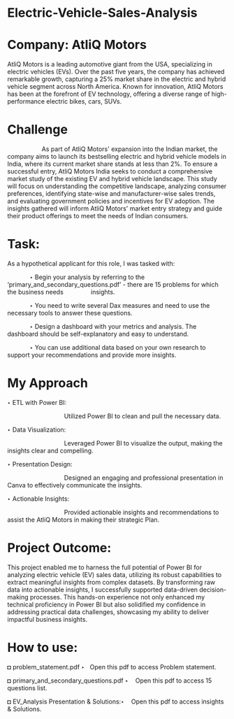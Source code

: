 # Electric-Vehicle-Sales-Analysis
# Company: AtliQ Motors
AtliQ Motors is a leading automotive giant from the USA, specializing in electric vehicles (EVs). Over the past five years, the company has achieved remarkable growth, capturing a 25% market share in the electric and hybrid vehicle segment across North America. Known for innovation, AtliQ Motors has been at the forefront of EV technology, offering a diverse range of high-performance electric bikes, cars, SUVs.
# Challenge
&nbsp;&nbsp;&nbsp;&nbsp;&nbsp;&nbsp;&nbsp;&nbsp;&nbsp;&nbsp;&nbsp;&nbsp;&nbsp;&nbsp;&nbsp;&nbsp;&nbsp;&nbsp;&nbsp;&nbsp;As part of AtliQ Motors' expansion into the Indian market, the company aims to launch its bestselling electric and hybrid vehicle models in India, where its current market share stands at less than 2%. To ensure a successful entry, AtliQ Motors India seeks to conduct a comprehensive market study of the existing EV and hybrid vehicle landscape. This study will focus on understanding the competitive landscape, analyzing consumer preferences, identifying state-wise and manufacturer-wise sales trends, and evaluating government policies and incentives for EV adoption. The insights gathered will inform AtliQ Motors' market entry strategy and guide their product offerings to meet the needs of Indian consumers.
# Task:
As a hypothetical applicant for this role, I was tasked with:

&nbsp;&nbsp;&nbsp;&nbsp;&nbsp;&nbsp;&nbsp;&nbsp;&nbsp;&nbsp;&nbsp;&nbsp;&nbsp;‣ Begin your analysis by referring to the ‘primary_and_secondary_questions.pdf’ - there are 15 problems for which the business needs &nbsp;&nbsp;&nbsp;&nbsp;&nbsp;&nbsp;&nbsp;&nbsp;&nbsp;&nbsp;&nbsp;&nbsp;&nbsp;&nbsp;&nbsp;insights.

&nbsp;&nbsp;&nbsp;&nbsp;&nbsp;&nbsp;&nbsp;&nbsp;&nbsp;&nbsp;&nbsp;&nbsp;&nbsp;‣ You need to write several Dax measures and need to use the necessary tools to answer these questions.

&nbsp;&nbsp;&nbsp;&nbsp;&nbsp;&nbsp;&nbsp;&nbsp;&nbsp;&nbsp;&nbsp;&nbsp;&nbsp;‣ Design a dashboard with your metrics and analysis. The dashboard should be self-explanatory and easy to understand.

&nbsp;&nbsp;&nbsp;&nbsp;&nbsp;&nbsp;&nbsp;&nbsp;&nbsp;&nbsp;&nbsp;&nbsp;&nbsp;‣ You can use additional data based on your own research to support your recommendations and provide more insights.

# My Approach
‣ ETL with Power BI:
  
&nbsp;&nbsp;&nbsp;&nbsp;&nbsp;&nbsp;&nbsp;&nbsp;&nbsp;&nbsp;&nbsp;&nbsp;&nbsp;&nbsp;&nbsp;&nbsp;&nbsp;&nbsp;&nbsp;&nbsp;&nbsp;&nbsp;&nbsp;&nbsp;&nbsp;&nbsp;&nbsp;&nbsp;&nbsp;&nbsp;&nbsp;&nbsp;&nbsp;Utilized Power BI to clean and pull the necessary data.

‣ Data Visualization:
  
&nbsp;&nbsp;&nbsp;&nbsp;&nbsp;&nbsp;&nbsp;&nbsp;&nbsp;&nbsp;&nbsp;&nbsp;&nbsp;&nbsp;&nbsp;&nbsp;&nbsp;&nbsp;&nbsp;&nbsp;&nbsp;&nbsp;&nbsp;&nbsp;&nbsp;&nbsp;&nbsp;&nbsp;&nbsp;&nbsp;&nbsp;&nbsp;&nbsp;Leveraged Power BI to visualize the output, making the insights clear and compelling.

‣ Presentation Design:
  
&nbsp;&nbsp;&nbsp;&nbsp;&nbsp;&nbsp;&nbsp;&nbsp;&nbsp;&nbsp;&nbsp;&nbsp;&nbsp;&nbsp;&nbsp;&nbsp;&nbsp;&nbsp;&nbsp;&nbsp;&nbsp;&nbsp;&nbsp;&nbsp;&nbsp;&nbsp;&nbsp;&nbsp;&nbsp;&nbsp;&nbsp;&nbsp;&nbsp;Designed an engaging and professional presentation in Canva to effectively communicate the insights.

‣ Actionable Insights:
  
&nbsp;&nbsp;&nbsp;&nbsp;&nbsp;&nbsp;&nbsp;&nbsp;&nbsp;&nbsp;&nbsp;&nbsp;&nbsp;&nbsp;&nbsp;&nbsp;&nbsp;&nbsp;&nbsp;&nbsp;&nbsp;&nbsp;&nbsp;&nbsp;&nbsp;&nbsp;&nbsp;&nbsp;&nbsp;&nbsp;&nbsp;&nbsp;&nbsp;Provided actionable insights and recommendations to assist the AtliQ Motors in making their strategic Plan.

# Project Outcome:
This project enabled me to harness the full potential of Power BI for analyzing electric vehicle (EV) sales data, utilizing its robust capabilities to extract meaningful insights from complex datasets. By transforming raw data into actionable insights, I successfully supported data-driven decision-making processes. This hands-on experience not only enhanced my technical proficiency in Power BI but also solidified my confidence in addressing practical data challenges, showcasing my ability to deliver impactful business insights.
# How to use:
  ◘ problem_statement.pdf ‣&nbsp;&nbsp; Open this pdf to access Problem statement.
    
  ◘ primary_and_secondary_questions.pdf ‣&nbsp;&nbsp;&nbsp; Open this pdf to access 15 questions list.
    
  ◘ EV_Analysis Presentation & Solutions:‣&nbsp;&nbsp;&nbsp; Open this pdf to access insights & Solutions.



